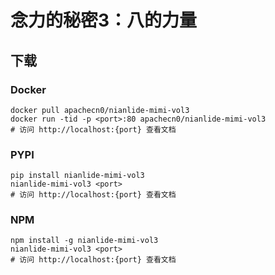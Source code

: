 # 念力的秘密3：八的力量

## 下载

### Docker

```
docker pull apachecn0/nianlide-mimi-vol3
docker run -tid -p <port>:80 apachecn0/nianlide-mimi-vol3
# 访问 http://localhost:{port} 查看文档
```

### PYPI

```
pip install nianlide-mimi-vol3
nianlide-mimi-vol3 <port>
# 访问 http://localhost:{port} 查看文档
```

### NPM

```
npm install -g nianlide-mimi-vol3
nianlide-mimi-vol3 <port>
# 访问 http://localhost:{port} 查看文档
```